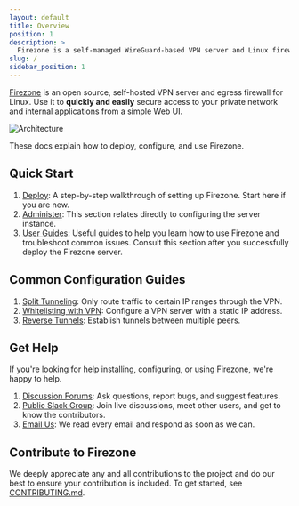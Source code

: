 ```yaml
---
layout: default
title: Overview
position: 1
description: >
  Firezone is a self-managed WireGuard-based VPN server and Linux firewall designed for simplicity and security.
slug: /
sidebar_position: 1
---
```


[Firezone](https://firezone.dev) is an open source, self-hosted VPN server and
egress firewall for Linux. Use it to **quickly and easily** secure access to
your private network and internal applications from a simple Web UI.


![Architecture](https://user-images.githubusercontent.com/52545545/173246039-a1b37ef2-d885-4535-bca7-f5cd57da21a2.png)

These docs explain how to deploy, configure, and use Firezone.

## Quick Start

1. [Deploy](./deploy): A step-by-step walkthrough of
   setting up Firezone. Start here if you are new.
1. [Administer](./administer/): This section relates
   directly to configuring the server instance.
1. [User Guides](./user-guides): Useful guides to help you
   learn how to use Firezone and troubleshoot common issues. Consult this section
   after you successfully deploy the Firezone server.

## Common Configuration Guides

1. [Split Tunneling](./user-guides/split-tunnel):
Only route traffic to certain IP ranges through the VPN.
1. [Whitelisting with VPN](./user-guides/whitelist-vpn):
Configure a VPN server with a static IP address.
1. [Reverse Tunnels](./user-guides/reverse-tunnel):
Establish tunnels between multiple peers.

## Get Help

If you're looking for help installing, configuring, or using Firezone, we're
happy to help.

1. [Discussion Forums](https://discourse.firez.one/): Ask questions, report bugs,
   and suggest features.
1. [Public Slack Group](https://join.slack.com/t/firezone-users/shared_invite/zt-111043zus-j1lP_jP5ohv52FhAayzT6w):
   Join live discussions, meet other users, and get to know the contributors.
1. [Email Us](mailto:team@firezone.dev): We read every email and respond as soon
   as we can.

## Contribute to Firezone

We deeply appreciate any and all contributions to the project and do our best to
ensure your contribution is included. To get started, see
[CONTRIBUTING.md](https://github.com/firezone/firezone/blob/master/CONTRIBUTING.md).
